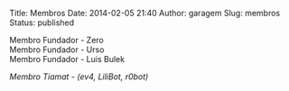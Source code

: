 Title: Membros
Date: 2014-02-05 21:40
Author: garagem
Slug: membros
Status: published

Membro Fundador - Zero  
Membro Fundador - Urso  
Membro Fundador - Luis Bulek

*Membro Tiamat - (ev4, LiliBot, r0bot)*
